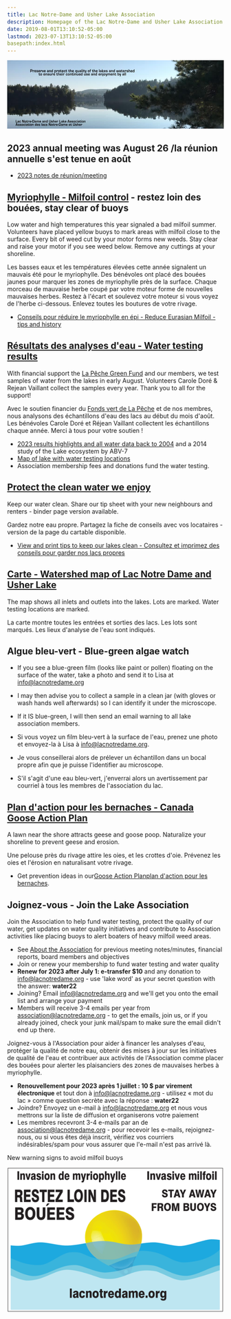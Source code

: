 ```yaml
---
title: Lac Notre-Dame and Usher Lake Association
description: Homepage of the Lac Notre-Dame and Usher Lake Association in La Pêche Québec Canada
date: 2019-08-01T13:10:52-05:00
lastmod: 2023-07-13T13:10:52-05:00
basepath:index.html
---
```

<div>
<img src="/assets/img/lake-assoc-photo.jpg" class="img-fluid py-3" alt="view of still water of lake says Preserve and protect the quality of the lakes and watershed to ensure their continued use and enjoyment by all with title Lac Notre-Dame and Usher Lake Association" />
</div>

## 2023 annual meeting was August 26 /la réunion annuelle s'est tenue en août

* [2023 notes de réunion/meeting](/about/2023BoardReport/)

## [Myriophylle - Milfoil control](/water/lnd-milfoil/) - restez loin des bouées, stay clear of buoys

Low water and high temperatures this year signaled a bad milfoil summer. Volunteers have placed yellow buoys to mark areas with milfoil close to the surface. Every bit of weed cut by your motor forms new weeds. Stay clear and raise your motor if you see weed below. Remove any cuttings at your shoreline.

Les basses eaux et les températures élevées cette année signalent un mauvais été pour le myriophylle. Des bénévoles ont placé des bouées jaunes pour marquer les zones de myriophylle près de la surface. Chaque morceau de mauvaise herbe coupé par votre moteur forme de nouvelles mauvaises herbes. Restez à l'écart et soulevez votre moteur si vous voyez de l'herbe ci-dessous. Enlevez toutes les boutures de votre rivage.
  
* [Conseils pour réduire le myriophylle en épi - Reduce Eurasian Milfoil - tips and history](/water/lnd-milfoil/)

## [Résultats des analyses d'eau - Water testing results](/water/qualityreports/)

With financial support the [La Pêche Green Fund](https://www.villelapeche.qc.ca/citoyens/subventions/fonds-vert/) and our members, we test samples of water from the lakes in early August. Volunteers Carole Doré & Rejean Vaillant collect the samples every year. Thank you to all for the support!

Avec le soutien financier du [Fonds vert de La Pêche](https://www.villelapeche.qc.ca/citoyens/subventions/fonds-vert/) et de nos membres, nous analysons des échantillons d'eau des lacs au début du mois d'août. Les bénévoles Carole Doré et Réjean Vaillant collectent les échantillons chaque année. Merci à tous pour votre soutien !

* [2023 results highlights and all water data back to 2004](/water/qualityreports/) and a 2014 study of the Lake ecosystem by ABV-7
* [Map of lake with water testing locations](/map/maps/)
* Association membership fees and donations fund the water testing.

## [Protect the clean water we enjoy](/water/keepclean/)

Keep our water clean. Share our tip sheet with your new neighbours and renters - binder page version available.

Gardez notre eau propre. Partagez la fiche de conseils avec vos locataires - version de la page du cartable disponible.

* [View and print tips to keep our lakes clean - Consultez et imprimez des conseils pour garder nos lacs propres](/water/keepclean/)

## [Carte - Watershed map of Lac Notre Dame and Usher Lake](/map/maps/)

The map shows all inlets and outlets into the lakes. Lots are marked. Water testing locations are marked.

La carte montre toutes les entrées et sorties des lacs. Les lots sont marqués. Les lieux d'analyse de l'eau sont indiqués.

## Algue bleu-vert - Blue-green algae watch

* If you see a blue-green film (looks like paint or pollen) floating on the surface of the water, take a photo and send it to Lisa at [info@lacnotredame.org](mailto:info@lacnotredame.org)
* I may then advise you to collect a sample in a clean jar (with gloves or wash hands well afterwards) so I can identify it under the microscope.
* If it IS blue-green, I will then send an email warning to all lake association members.

* Si vous voyez un film bleu-vert à la surface de l'eau, prenez une photo et envoyez-la à Lisa à [info@lacnotredame.org](mailto:info@lacnotredame.org).
* Je vous conseillerai alors de prélever un échantillon dans un bocal propre afin que je puisse l'identifier au microscope.
* S'il s'agit d'une eau bleu-vert, j'enverrai alors un avertissement par courriel à tous les membres de l'association du lac.

## [Plan d'action pour les bernaches - Canada Goose Action Plan](/water/gooseaction/)

A lawn near the shore attracts geese and goose poop. Naturalize your shoreline to prevent geese and erosion.

Une pelouse près du rivage attire les oies, et les crottes d'oie. Prévenez les oies et l'érosion en naturalisant votre rivage.

* Get prevention ideas in our[Goose Action Plan](/water/gooseaction/)[plan d'action pour les bernaches](/water/gooseaction/).

## Joignez-vous - Join the Lake Association

Join the Association to help fund water testing, protect the quality of our water, get updates on water quality initiatives and contribute to Association activities like placing buoys to alert boaters of heavy milfoil weed areas.

* See [About the  Association](/about/) for previous meeting notes/minutes, financial reports, board members and objectives
* Join or renew your membership to fund water testing and water quality
* **Renew for 2023 after July 1: e-transfer $10** and any donation to [info@lacnotredame.org](mailto:info@lacnotredame.org) - use 'lake word' as your secret question with the answer: **water22**
* Joining? Email [info@lacnotredame.org](mailto:info@lacnotredame.org) and we'll get you onto the email list and arrange your payment
* Members will receive 3-4 emails per year from association@lacnotredame.org - to get the emails, join us, or if you already joined, check your junk mail/spam to make sure the email didn't end up there.

Joignez-vous à l'Association pour aider à financer les analyses d'eau, protéger la qualité de notre eau, obtenir des mises à jour sur les initiatives de qualité de l'eau et contribuer aux activités de l'Association comme placer des bouées pour alerter les plaisanciers des zones de mauvaises herbes à myriophylle.

* **Renouvellement pour 2023 après 1 juillet : 10 $ par virement électronique** et tout don à [info@lacnotredame.org](mailto:info@lacnotredame.org) - utilisez « mot du lac » comme question secrète avec la réponse : **water22**
* Joindre? Envoyez un e-mail à [info@lacnotredame.org](mailto:info@lacnotredame.org) et nous vous mettrons sur la liste de diffusion et organiserons votre paiement
* Les membres recevront 3-4 e-mails par an de association@lacnotredame.org - pour recevoir les e-mails, rejoignez-nous, ou si vous êtes déjà inscrit, vérifiez vos courriers indésirables/spam pour vous assurer que l'e-mail n'est pas arrivé là.

New warning signs to avoid milfoil buoys

<img src="/assets/img/2023-panneau.png" class="img-fluid py-3" alt="sign warning stay clear of yellow buoy - restez loins des bouees" />
